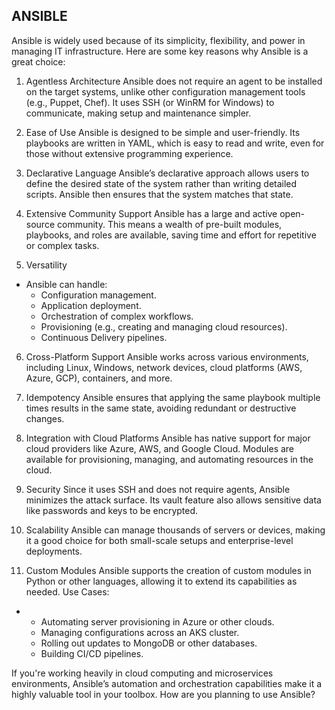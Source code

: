## ANSIBLE

Ansible is widely used because of its simplicity, flexibility, and power in managing IT infrastructure. Here are some key reasons why Ansible is a great choice:

1. Agentless Architecture
Ansible does not require an agent to be installed on the target systems, unlike other configuration management tools (e.g., Puppet, Chef). It uses SSH (or WinRM for Windows) to communicate, making setup and maintenance simpler.

2. Ease of Use
Ansible is designed to be simple and user-friendly. Its playbooks are written in YAML, which is easy to read and write, even for those without extensive programming experience.

3. Declarative Language
Ansible’s declarative approach allows users to define the desired state of the system rather than writing detailed scripts. Ansible then ensures that the system matches that state.

4. Extensive Community Support
Ansible has a large and active open-source community. This means a wealth of pre-built modules, playbooks, and roles are available, saving time and effort for repetitive or complex tasks.

5. Versatility
- Ansible can handle:
  - Configuration management.
  - Application deployment.
  - Orchestration of complex workflows.
  - Provisioning (e.g., creating and managing cloud resources).
  - Continuous Delivery pipelines.

6. Cross-Platform Support
Ansible works across various environments, including Linux, Windows, network devices, cloud platforms (AWS, Azure, GCP), containers, and more.

7. Idempotency
Ansible ensures that applying the same playbook multiple times results in the same state, avoiding redundant or destructive changes.

8. Integration with Cloud Platforms
Ansible has native support for major cloud providers like Azure, AWS, and Google Cloud. Modules are available for provisioning, managing, and automating resources in the cloud.

9. Security
Since it uses SSH and does not require agents, Ansible minimizes the attack surface. Its vault feature also allows sensitive data like passwords and keys to be encrypted.

10. Scalability
Ansible can manage thousands of servers or devices, making it a good choice for both small-scale setups and enterprise-level deployments.

11. Custom Modules
Ansible supports the creation of custom modules in Python or other languages, allowing it to extend its capabilities as needed.
Use Cases:
- - Automating server provisioning in Azure or other clouds.
  - Managing configurations across an AKS cluster.
  - Rolling out updates to MongoDB or other databases.
  - Building CI/CD pipelines.
    
If you're working heavily in cloud computing and microservices environments, Ansible’s automation and orchestration capabilities make it a highly valuable tool in your toolbox. How are you planning to use Ansible?
